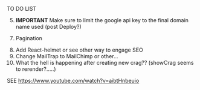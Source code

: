 TO DO LIST

<!-- 1. Custom MongoDB custome aggregations to look for crags near me -->

<!-- 2. Redo the css and Request New Password email (currently 'borrowed' from Wesbos Node course...) -->

<!-- 3. Lockdown permissions for editing server-side. ConfirmUser func pre-exports.updateCrag?? -->
 <!-- 4. Lockdown state = msg, maybe make them an array to map over. Currently only has space for one user error/msg at a time. -->

<!-- 4. Add an HTML stripper on the server side to ensure no XSS (cross-site-scripting) attack. Maybe use domPurify or striptags? (See vid 30/wes/node) -->

5. **IMPORTANT** Make sure to limit the google api key to the final domain name used (post Deploy?)
 <!-- 7. Implement timer on local storage login details...? -->

<!-- 6. Add routes to crag, route range (V3-v8 etc.), number of routes. -->
<!-- 8. Update 'isAuth' func to use the isAuthenticated() method??? -->
<!-- 10. Make function for '...' at the end of description and title of crags on Crag Card. -->

<!-- 6. Add res msg from comment to 'Comment added' box above Comment box. -->

7. Pagination
 <!-- 11. Add Tooltip to lat and lng (why we ask for this...) -->
8. Add React-helmet or see other way to engage SEO
9. Change MailTrap to MailChimp or other...
10. What the hell is happening after creating new crag?? (showCrag seems to rerender?.....)

<!-- ************** DEPLOY *************** -->

SEE https://www.youtube.com/watch?v=aibtHnbeuio
